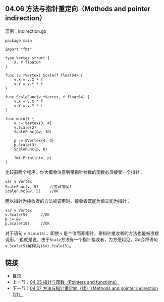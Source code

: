## 04.06 方法与指针重定向（Methods and pointer indirection）

示例：indirection.go
    
    package main
    
    import "fmt"
    
    type Vertex struct {
        X, Y float64
    }
    
    func (v *Vertex) Scale(f float64) {
        v.X = v.X * f
        v.Y = v.Y * f
    }
    
    func ScaleFunc(v *Vertex, f float64) {
        v.X = v.X * f
        v.Y = v.Y * f
    }
    
    func main() {
        v := Vertex{3, 4}
        v.Scale(2)
        ScaleFunc(&v, 10)
    
        p := &Vertex{4, 3}
        p.Scale(3)
        ScaleFunc(p, 8)
    
        fmt.Println(v, p)
    }

比较前两个程序，你大概会注意到带指针参数的函数必须接受一个指针：

    var v Vertex
    ScaleFunc(v, 5)     //变异错误！
    ScaleFunc(&v, 5)    //OK

而以指针为接收者的方法被调用时，接收者既能为值又能为指针：

    var v Vertex
    v.Scale(5)      //OK
    p := &v
    p.Scale(10)     //OK

对于语句 `v.Scale(5)`，即使 `v` 是个值而非指针，带指针接收者的方法也能被直接调用。
也就是说，由于`Scale`方法有一个指针接收者，为方便起见，Go会将语句`v.Scale(5)`解释为`(&v).Scale(5)`。

## 链接
* [目录](https://github.com/gnefiy/go-tour-zh/blob/master/README.md)
* 上一节：[04.05 指针与函数（Pointers and functions）](https://github.com/gnefiy/go-tour-zh/blob/master/tour/methods/04.05.md)
* 下一节：[04.07 方法与指针重定向（续）（Methods and pointer indirection (2)）](https://github.com/gnefiy/go-tour-zh/blob/master/tour/methods/04.07.md)
